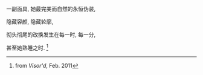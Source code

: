 一副面具, 她最完美而自然的永恒伪装,

隐藏容颜, 隐藏轮廓,

彻头彻尾的改换发生在每一时, 每一分,

甚至她熟睡之时. [^1]

[^1]: from _Visor'd_, Feb. 2011

